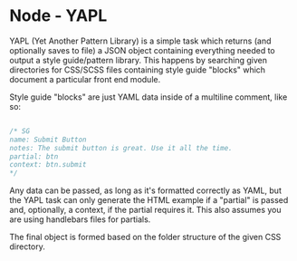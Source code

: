 # Node - YAPL

YAPL (Yet Another Pattern Library) is a simple task which returns (and optionally saves to file) a JSON object containing everything needed to output a style guide/pattern library. This happens by searching given directories for CSS/SCSS files containing style guide "blocks" which document a particular front end module.

Style guide "blocks" are just YAML data inside of a multiline comment, like so:

```css

/* SG
name: Submit Button
notes: The submit button is great. Use it all the time.
partial: btn
context: btn.submit
*/
```

Any data can be passed, as long as it's formatted correctly as YAML, but the YAPL task can only generate the HTML example if a "partial" is passed and, optionally, a context, if the partial requires it. This also assumes you are using handlebars files for partials.

The final object is formed based on the folder structure of the given CSS directory.